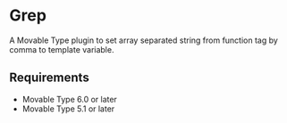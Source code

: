 # Grep
A Movable Type plugin to set array separated string from function tag by comma to template variable.

## Requirements
* Movable Type 6.0 or later
* Movable Type 5.1 or later
